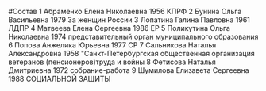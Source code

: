 #Состав
1 Абраменко Елена Николаевна 1956 КПРФ
2 Бунина Ольга Васильевна 1979 За женщин России
3 Лопатина Галина Павловна 1961 ЛДПР
4 Матвеева Елена Сергеевна 1986 ЕР
5 Поликутина Ольга Николаевна 1974 представительный орган муниципального образования
6 Попова Анжелика Юрьевна 1977 СР
7 Сальникова Наталья Александровна 1958 \"Санкт-Петербургская общественная организация ветеранов (пенсионеров)труда и войны
8 Фетисова Наталья Дмитриевна 1972 собрание-работа
9 Шумилова Елизавета Сергеевна 1988 СОЦИАЛЬНОЙ ЗАЩИТЫ
